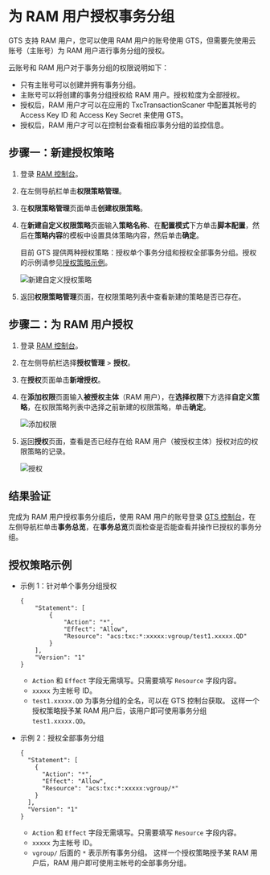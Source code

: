 # 为 RAM 用户授权事务分组

GTS 支持 RAM 用户，您可以使用 RAM 用户的账号使用 GTS，但需要先使用云账号（主账号）为 RAM 用户进行事务分组的授权。

云账号和 RAM 用户对于事务分组的权限说明如下：

-   只有主账号可以创建并拥有事务分组。
-   主账号可以将创建的事务分组授权给 RAM 用户。授权粒度为全部授权。
-   授权后，RAM 用户才可以在应用的 TxcTransactionScaner 中配置其帐号的 Access Key ID 和 Access Key Secret 来使用 GTS。
-   授权后，RAM 用户才可以在控制台查看相应事务分组的监控信息。

## 步骤一：新建授权策略

1.  登录 [RAM 控制台](https://ram.console.aliyun.com)。

2.  在左侧导航栏单击**权限策略管理**。

3.  在**权限策略管理**页面单击**创建权限策略**。

4.  在**新建自定义权限策略**页面输入**策略名称**、在**配置模式**下方单击**脚本配置**，然后在**策略内容**的模板中设置具体策略内容，然后单击**确定**。

    目前 GTS 提供两种授权策略：授权单个事务分组和授权全部事务分组。授权的示例请参见[授权策略示例](#section_twz_q73_ezr)。

    ![新建自定义授权策略](https://static-aliyun-doc.oss-accelerate.aliyuncs.com/assets/img/zh-CN/1739944851/p93530.png)

5.  返回**权限策略管理**页面，在权限策略列表中查看新建的策略是否已存在。


## 步骤二：为 RAM 用户授权

1.  登录 [RAM 控制台](https://ram.console.aliyun.com)。

2.  在左侧导航栏选择**授权管理** \> **授权**。

3.  在**授权**页面单击**新增授权**。

4.  在**添加权限**页面输入**被授权主体**（RAM 用户），在**选择权限**下方选择**自定义策略**，在权限策略列表中选择之前新建的权限策略，单击**确定**。

    ![添加权限](https://static-aliyun-doc.oss-accelerate.aliyuncs.com/assets/img/zh-CN/1739944851/p93533.png)

5.  返回**授权**页面，查看是否已经存在给 RAM 用户（被授权主体）授权对应的权限策略的记录。

    ![授权](https://static-aliyun-doc.oss-accelerate.aliyuncs.com/assets/img/zh-CN/1739944851/p93534.png)


## 结果验证

完成为 RAM 用户授权事务分组后，使用 RAM 用户的账号登录 [GTS 控制台](https://txc.console.aliyun.com)，在左侧导航栏单击**事务总览**，在**事务总览**页面检查是否能查看并操作已授权的事务分组。

## 授权策略示例

-   示例 1：针对单个事务分组授权

    ```
    {
        "Statement": [
            {
                "Action": "*",
                "Effect": "Allow",
                "Resource": "acs:txc:*:xxxxx:vgroup/test1.xxxxx.QD"
            }
        ],
        "Version": "1"
    }            
    ```

    -   `Action` 和 `Effect` 字段无需填写。只需要填写 `Resource` 字段内容。
    -   `xxxxx` 为主帐号 ID。
    -   `test1.xxxxx.QD` 为事务分组的全名，可以在 GTS 控制台获取。
    这样一个授权策略授予某 RAM 用户后，该用户即可使用事务分组`test1.xxxxx.QD`。

-   示例 2：授权全部事务分组

    ```
    {
      "Statement": [
        {
          "Action": "*",
          "Effect": "Allow",
          "Resource": "acs:txc:*:xxxxx:vgroup/*"
        }
      ],
      "Version": "1"
    }               
    ```

    -   `Action` 和 `Effect` 字段无需填写。只需要填写 `Resource` 字段内容。
    -   `xxxxx` 为主帐号 ID。
    -   `vgroup/` 后面的 `*` 表示所有事务分组。
    这样一个授权策略授予某 RAM 用户后，RAM 用户即可使用主帐号的全部事务分组。


